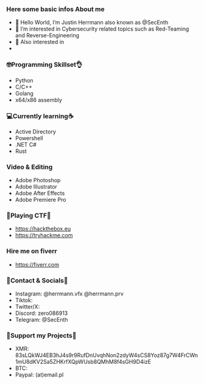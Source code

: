### Here some basic infos About me
- 👋 Hello World, I’m Justin Herrmann also known as @SecEnth 
- 👀 I’m interested in Cybersecurity related topics such as Red-Teaming and Reverse-Engineering
- 👀 Also interested in
- 
### 🤓Programming Skillset👌
- Python
- C/C++
- Golang
- x64/x86 assembly
### 💻Currently learning☕️ 
- Active Directory
- Powershell
- .NET C#
- Rust
### Video & Editing
- Adobe Photoshop
- Adobe Illustrator
- Adobe After Effects
- Adobe Premiere Pro
### 🎯Playing CTF🎯
- https://hackthebox.eu
- https://tryhackme.com
### Hire me on fiverr
- https://fiverr.com

### 📱Contact & Socials💬
- Instagram: @herrmann.vfx
             @herrmann.prv
- Tiktok:
- Twitter/X:  
- Discord: zero086913
- Telegram: @SecEnth
### 💸Support my Projects💸
- XMR: 83sLQkWJ4EB3hJ4s9r9RufDnUvqhNon2zdyW4sCS8Yoz87g7W4FrCWn1mU8dKV2Sa5ZHKrfXQpWUsb8QMhM8f4sGH9D4izE
- BTC: 
- Paypal: (at)email.pl
